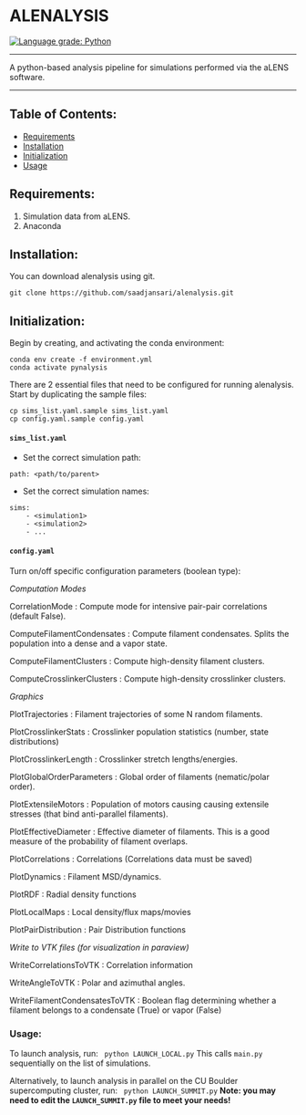 # ALENALYSIS

[![Language grade: Python](https://img.shields.io/lgtm/grade/python/g/saadjansari/alenalysis.svg?logo=lgtm&logoWidth=18)](https://lgtm.com/projects/g/saadjansari/alenalysis/context:python)
___
A python-based analysis pipeline for simulations performed via the aLENS software.
___
## Table of Contents:
* [Requirements](#requirements)
* [Installation](#installation)
* [Initialization](#initialization)
* [Usage](#usage)

## Requirements:

1. Simulation data from aLENS.
2. Anaconda

## Installation:
You can download alenalysis using git.

```
git clone https://github.com/saadjansari/alenalysis.git
```

## Initialization:

Begin by creating, and activating the conda environment:
```
conda env create -f environment.yml
conda activate pynalysis
```

There are 2 essential files that need to be configured for running alenalysis.
Start by duplicating the sample files:
```
cp sims_list.yaml.sample sims_list.yaml
cp config.yaml.sample config.yaml
```
#### ```sims_list.yaml```

* Set the correct simulation path:
``` 
path: <path/to/parent>
```

* Set the correct simulation names:
``` 
sims: 
    - <simulation1> 
    - <simulation2>
    - ...
```

#### ```config.yaml```

Turn on/off specific configuration parameters (boolean type):

_Computation Modes_

CorrelationMode
: Compute mode for intensive pair-pair correlations (default False).

ComputeFilamentCondensates
: Compute filament condensates. Splits the population into a dense and a vapor state.

ComputeFilamentClusters
: Compute high-density filament clusters.

ComputeCrosslinkerClusters
: Compute high-density crosslinker clusters.

_Graphics_

PlotTrajectories
: Filament trajectories of some N random filaments.

PlotCrosslinkerStats
: Crosslinker population statistics (number, state distributions)

PlotCrosslinkerLength
: Crosslinker stretch lengths/energies.

PlotGlobalOrderParameters
: Global order of filaments (nematic/polar order).

PlotExtensileMotors
: Population of motors causing causing extensile stresses (that bind anti-parallel filaments).

PlotEffectiveDiameter
: Effective diameter of filaments. This is a good measure of the probability of filament overlaps.

PlotCorrelations
: Correlations (Correlations data must be saved)

PlotDynamics
: Filament MSD/dynamics.

PlotRDF
: Radial density functions

PlotLocalMaps
: Local density/flux maps/movies

PlotPairDistribution
: Pair Distribution functions

_Write to VTK files (for visualization in paraview)_

WriteCorrelationsToVTK
: Correlation information

WriteAngleToVTK
: Polar and azimuthal angles.

WriteFilamentCondensatesToVTK
: Boolean flag determining whether a filament belongs to a condensate (True) or vapor (False)

### Usage:
To launch analysis, run:
``` python LAUNCH_LOCAL.py```
This calls ```main.py``` sequentially on the list of simulations.

Alternatively, to launch analysis in parallel on the CU Boulder supercomputing cluster, run:
``` python LAUNCH_SUMMIT.py```
**Note: you may need to edit the ```LAUNCH_SUMMIT.py``` file to meet your needs!**

